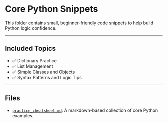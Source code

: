 #  Core Python Snippets

This folder contains small, beginner-friendly code snippets to help build Python logic confidence.

---

##  Included Topics

- ✅ Dictionary Practice
- ✅ List Management
- ✅ Simple Classes and Objects
- ✅ Syntax Patterns and Logic Tips

---

## Files

- [`practice_cheatsheet.md`](./practice_cheatsheet.md): A markdown-based collection of core Python examples.
